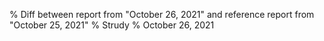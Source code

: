 % Diff between report from "October 26, 2021" and reference report from "October 25, 2021"
% Strudy
% October 26, 2021


